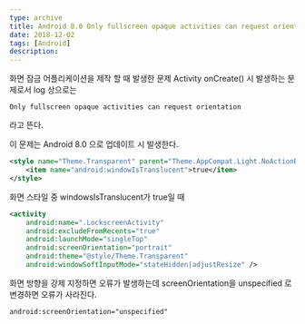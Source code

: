 ```yaml
---
type: archive
title: Android 8.0 Only fullscreen opaque activities can request orientation 에러 수정하기
date: 2018-12-02
tags: [Android]
description: 
---
```


화면 잠금 어플리케이션을 제작 할 때 발생한 문제
Activity onCreate() 시 발생하는 문제로서 log 상으로는 

```shell
Only fullscreen opaque activities can request orientation
```

라고 뜬다.

이 문제는 Android 8.0 으로 업데이트 시 발생한다.

```xml
<style name="Theme.Transparent" parent="Theme.AppCompat.Light.NoActionBar">
    <item name="android:windowIsTranslucent">true</item>
</style>
```

화면 스타일 중 windowsIsTranslucent가 true일 때

```xml
<activity
    android:name=".LockscreenActivity"
    android:excludeFromRecents="true"
    android:launchMode="singleTop"
    android:screenOrientation="portrait" 
    android:theme="@style/Theme.Transparent"
    android:windowSoftInputMode="stateHidden|adjustResize" />
```

화면 방향을 강제 지정하면 오류가 발생하는데 screenOrientation을 unspecified 로 변경하면 오류가 사라진다.

```xml
android:screenOrientation="unspecified"
```